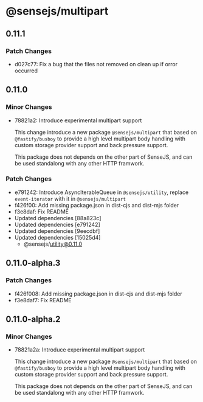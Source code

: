 # @sensejs/multipart

## 0.11.1

### Patch Changes

- d027c77: Fix a bug that the files not removed on clean up if orror occurred

## 0.11.0

### Minor Changes

- 78821a2: Introduce experimental multipart support

  This change introduce a new package `@sensejs/multipart` that based on
  `@fastify/busboy` to provide a high level multipart body handling with
  custom storage provider support and back pressure support.

  This package does not depends on the other part of SenseJS, and can be
  used standalong with any other HTTP framwork.

### Patch Changes

- e791242: Introduce AsyncIterableQueue in `@sensejs/utility`, replace `event-iterator` with it in `@sensejs/multipart`
- f426f00: Add missing package.json in dist-cjs and dist-mjs folder
- f3e8daf: Fix README
- Updated dependencies [88a823c]
- Updated dependencies [e791242]
- Updated dependencies [9eecdbf]
- Updated dependencies [15025d4]
  - @sensejs/utility@0.11.0

## 0.11.0-alpha.3

### Patch Changes

- f426f008: Add missing package.json in dist-cjs and dist-mjs folder
- f3e8daf7: Fix README

## 0.11.0-alpha.2

### Minor Changes

- 78821a2a: Introduce experimental multipart support

  This change introduce a new package `@sensejs/multipart` that based on
  `@fastify/busboy` to provide a high level multipart body handling with
  custom storage provider support and back pressure support.

  This package does not depends on the other part of SenseJS, and can be
  used standalong with any other HTTP framwork.
